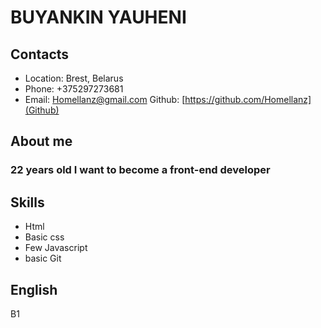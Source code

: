 # BUYANKIN YAUHENI

## Contacts

* Location: Brest, Belarus
* Phone: +375297273681
* Email: Homellanz@gmail.com
Github: [https://github.com/Homellanz](Github)

## About me
### 22 years old I want to become a front-end developer

## Skills
* Html
* Basic css
* Few Javascript
* basic Git

## English
B1

